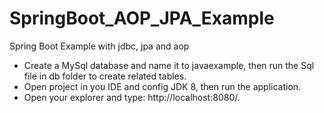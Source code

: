 # SpringBoot_AOP_JPA_Example
Spring Boot Example with jdbc, jpa and aop 

- Create a MySql database and name it to javaexample, then run the Sql file in db folder to create related tables.
- Open project in you IDE and config JDK 8, then run the application.
- Open your explorer and type: http://localhost:8080/.
